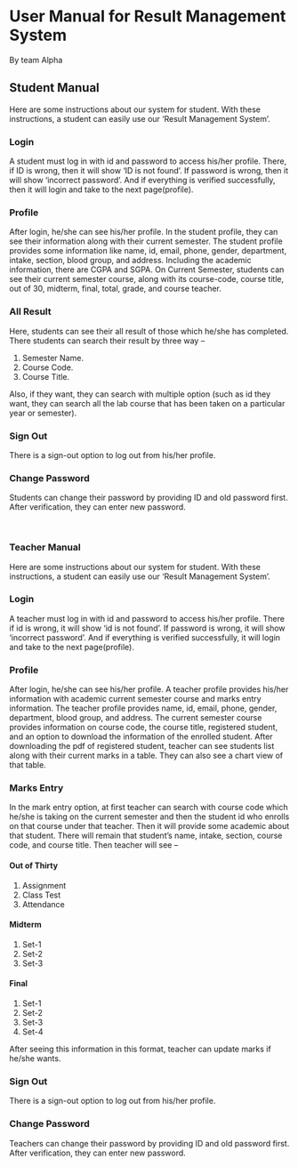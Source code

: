 # User Manual for Result Management System
By team Alpha

## Student Manual
Here are some instructions about our system for student. With these instructions, a student can easily use our ‘Result Management System’. 

### Login
A student must log in with id and password to access his/her profile. There, if ID is wrong, then it will show ‘ID is not found’. If password is wrong, then it will show ‘incorrect password’. And if everything is verified successfully, then it will login and take to the next page(profile). 
 
### Profile
After login, he/she can see his/her profile. In the student profile, they can see their information along with their current semester. The student profile provides some information like name, id, email, phone, gender, department, intake, section, blood group, and address. Including the academic information, there are CGPA and SGPA.
On Current Semester, students can see their current semester course, along with its course-code, course title, out of 30, midterm, final, total, grade, and course teacher.

### All Result
Here, students can see their all result of those which he/she has completed. There students can search their result by three way – 
1. Semester Name.
2. Course Code.
3. Course Title.

Also, if they want, they can search with multiple option (such as id they want, they can search all the lab course that has been taken on a particular year or semester).

### Sign Out
There is a sign-out option to log out from his/her profile.

### Change Password
Students can change their password by providing ID and old password first. After verification, they can enter new password.

 
### Teacher Manual
Here are some instructions about our system for student. With these instructions, a student can easily use our ‘Result Management System’. 

### Login
A teacher must log in with id and password to access his/her profile. There if id is wrong, it will show ‘id is not found’. If password is wrong, it will show ‘incorrect password’. And if everything is verified successfully, it will login and take to the next page(profile).

### Profile
After login, he/she can see his/her profile. A teacher profile provides his/her information with academic current semester course and marks entry information. The teacher profile provides name, id, email, phone, gender, department, blood group, and address. The current semester course provides information on course code, the course title, registered student, and an option to download the information of the enrolled student. 
After downloading the pdf of registered student, teacher can see students list along with their current marks in a table. They can also see a chart view of that table. 

### Marks Entry
In the mark entry option, at first teacher can search with course code which he/she is taking on the current semester and then the student id who enrolls on that course under that teacher. Then it will provide some academic about that student. There will remain that student’s name, intake, section, course code, and course title. Then teacher will see – 

#### Out of Thirty
1.	Assignment
2.	Class Test
3.	Attendance
#### 	Midterm
1.	Set-1
2.	Set-2
3.	Set-3
#### Final
1.	Set-1
2. Set-2
3.	Set-3
4.	Set-4

After seeing this information in this format, teacher can update marks if he/she wants.

### Sign Out
There is a sign-out option to log out from his/her profile.

### Change Password
Teachers can change their password by providing ID and old password first. After verification, they can enter new password.


